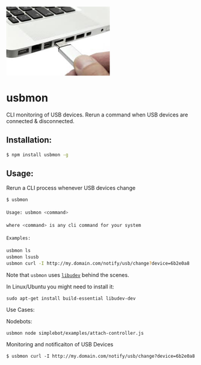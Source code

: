 ![usb-connect.jpg](usb-connect.jpg)

# usbmon

CLI monitoring of USB devices. Rerun a command when USB devices are connected & disconnected.

## Installation:

```sh
$ npm install usbmon -g
```

## Usage:

Rerun a CLI process whenever USB devices change

```sh
$ usbmon

Usage: usbmon <command>

where <command> is any cli command for your system

Examples:

usbmon ls
usbmon lsusb
usbmon curl -I http://my.domain.com/notify/usb/change?device=6b2e0a8
```

Note that `usbmon` uses [`libudev`](https://www.freedesktop.org/software/systemd/man/libudev.html) behind the scenes. 

In Linux/Ubuntu you might need to install it:

```
sudo apt-get install build-essential libudev-dev
```

Use Cases:

Nodebots:

```
usbmon node simplebot/examples/attach-controller.js
```

Monitoring and notificaiton of USB Devices

```
$ usbmon curl -I http://my.domain.com/notify/usb/change?device=6b2e0a8
```
